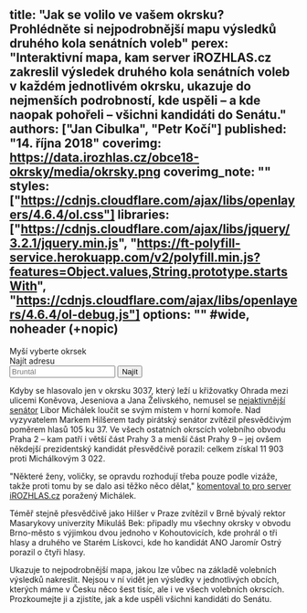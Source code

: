 title: "Jak se volilo ve vašem okrsku? Prohlédněte si nejpodrobnější mapu výsledků druhého kola senátních voleb"
perex: "Interaktivní mapa, kam server iROZHLAS.cz zakreslil výsledek druhého kola senátních voleb v každém jednotlivém okrsku, ukazuje do nejmenších podrobností, kde uspěli – a kde naopak pohořeli – všichni kandidáti do Senátu."
authors: ["Jan Cibulka", "Petr Kočí"]
published: "14. října 2018"
coverimg: https://data.irozhlas.cz/obce18-okrsky/media/okrsky.png
coverimg_note: ""
styles: ["https://cdnjs.cloudflare.com/ajax/libs/openlayers/4.6.4/ol.css"]
libraries: ["https://cdnjs.cloudflare.com/ajax/libs/jquery/3.2.1/jquery.min.js", "https://ft-polyfill-service.herokuapp.com/v2/polyfill.min.js?features=Object.values,String.prototype.startsWith", "https://cdnjs.cloudflare.com/ajax/libs/openlayers/4.6.4/ol-debug.js"]
options: "" #wide, noheader (+nopic)
---

<wide>
<div id="mapdiv">
	<div id="tooltip">Myší vyberte okrsek</div>
	<div id="map" class="map"></div>
	 <form action="?" id='frm-geocode'>
	  <label for="inp-geocode">Najít adresu</label>
	  <div class="inputs">
	    <input type="text" id="inp-geocode" placeholder="Bruntál">
	    <input type="submit" value="Najít">
	  </div>
	</form>
</div>
</wide>

Kdyby se hlasovalo jen v okrsku 3037, který leží u křižovatky Ohrada mezi ulicemi Koněvova, Jeseniova a Jana Želivského, nemusel se [nejaktivnější senátor](https://www.irozhlas.cz/zpravy-domov/senat-senator-dochazka-aktivita-cunek-michalek-kubera-senatni-volby_1809210600_kno) Libor Michálek loučit se svým místem v horní komoře. Nad vyzyvatelem Markem Hilšerem tady pirátský senátor zvítězil přesvědčivým poměrem hlasů 105 ku 37. Ve všech ostatních okrscích volebního obvodu Praha 2 – kam patří i větší část Prahy 3 a menší část Prahy 9 – jej ovšem někdejší prezidentský kandidát přesvědčivě porazil: celkem získal 11 903 proti Michálkovým 3 022.

"Některé ženy, voličky, se opravdu rozhodují třeba pouze podle vizáže, takže proti tomu by se dalo asi těžko něco dělat," [komentoval to pro server iROZHLAS.cz](https://www.irozhlas.cz/volby/marek-hilser-senat-volby-pirat-libor-michalek-senatni-volby-prezident-kandidat_1810131754_kno) poražený Michálek.

Téměř stejně přesvědčivě jako Hilšer v Praze zvítězil v Brně bývalý rektor Masarykovy univerzity Mikuláš Bek: připadly mu všechny okrsky v obvodu Brno-město s výjimkou dvou jednoho v Kohoutovicích, kde prohrál o tři hlasy a druhého ve Starém Lískovci, kde ho kandidát ANO Jaromír Ostrý porazil o čtyři hlasy.

Ukazuje to nejpodrobnější mapa, jakou lze vůbec na základě volebních výsledků nakreslit. Nejsou v ní vidět jen výsledky v jednotlivých obcích, kterých máme v Česku něco šest tisíc, ale i ve všech volebních okrscích. Prozkoumejte ji a zjistíte, jak a kde uspěli všichni kandidáti do Senátu.